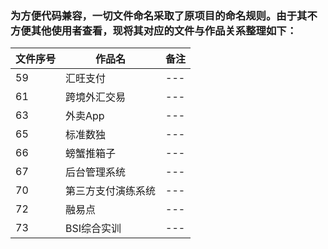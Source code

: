 ### 为方便代码兼容，一切文件命名采取了原项目的命名规则。由于其不方便其他使用者查看，现将其对应的文件与作品关系整理如下：

|文件序号|作品名|备注|
|---|---|---|
| 59 | 汇旺支付 |---|
| 61 | 跨境外汇交易 |---|
| 63 | 外卖App |---|
| 65 | 标准数独 |---|
| 66 | 螃蟹推箱子 |---|
| 67 | 后台管理系统 |---|
| 70 | 第三方支付演练系统 |---|
| 72 | 融易点 |---|
| 73 | BSI综合实训 |---|
 